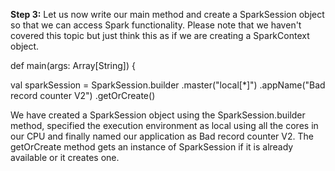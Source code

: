 

**Step 3:** Let us now write our main method and create a SparkSession object so that we can access Spark functionality. Please note that we haven't covered this topic but just think this as if we are creating a SparkContext object.

def main(args: Array[String]) {

val sparkSession = SparkSession.builder
.master("local[*]")
.appName("Bad record counter V2")
.getOrCreate()

 


We have created a SparkSession object using the SparkSession.builder method, specified the execution environment as local using all the cores in our CPU and finally named our application as Bad record counter V2. The getOrCreate method gets an instance of SparkSession if it is already available or it creates one.

 
